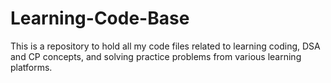# Learning-Code-Base
This is a repository to hold all my code files related to learning coding, DSA and CP concepts, and solving practice problems from various learning platforms.
